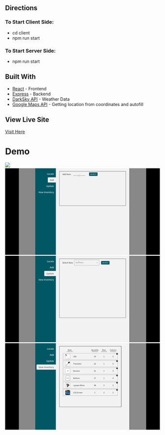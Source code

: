 ## Directions
### To Start Client Side:
* cd client
* npm run start

### To Start Server Side:
* npm run start

## Built With

* [React](https://reactjs.org/) - Frontend
* [Express](https://expressjs.com/) - Backend
* [DarkSky API](https://darksky.net/dev) - Weather Data
* [Google Maps API](https://developers.google.com/maps/documentation) - Getting location from coordinates and autofill

## View Live Site
[Visit Here](https://my-react-weatherapp.herokuapp.com/)
# Demo
![](Locate-tab.gif)
![](Add-tab.gif)
![](Update-tab.gif)
![](ViewInventory-tab.gif)
